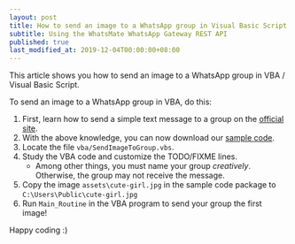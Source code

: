 ```yaml
---
layout: post
title: How to send an image to a WhatsApp group in Visual Basic Script / VBA
subtitle: Using the WhatsMate WhatsApp Gateway REST API
published: true
last_modified_at: 2019-12-04T00:00:00+08:00
---
```


This article shows you how to send an image to a WhatsApp group in VBA / Visual Basic Script.


To send an image to a WhatsApp group in VBA, do this:

1. First, learn how to send a simple text message to a group on the [official site](https://www.whatsmate.net/whatsapp-group-message-api.html).
2. With the above knowledge, you can now download our [sample code](https://github.com/whatsmate/wa-demos/archive/master.zip).
3. Locate the file `vba/SendImageToGroup.vbs`.  <script src="https://gist.github.com/whatsmate/e39d3a82a2b075338cab949498c33635.js"></script>
4. Study the VBA code and customize the TODO/FIXME lines.
   * Among other things, you must name your group *creatively*. Otherwise, the group may not receive the message.
5. Copy the image `assets\cute-girl.jpg` in the sample code package to `C:\Users\Public\cute-girl.jpg`
6. Run `Main_Routine` in the VBA program to send your group the first image!


Happy coding :) 


<br>
<script async src="//pagead2.googlesyndication.com/pagead/js/adsbygoogle.js"></script>
<ins class="adsbygoogle"
     style="display:inline-block;width:728px;height:90px"
     data-ad-client="ca-pub-7383487179928477"
     data-ad-slot="6959057004"></ins>
<script>
(adsbygoogle = window.adsbygoogle || []).push({});
</script>
<br>

